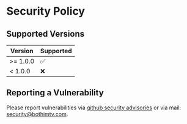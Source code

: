 # Security Policy

## Supported Versions

| Version | Supported          |
| ------- | ------------------ |
| >= 1.0.0   | :white_check_mark: |
| < 1.0.0   | :x:                |

## Reporting a Vulnerability

Please report vulnerabilities via [github security advisories](https://github.com/BothimTV/pterodactyl.ts/security) or via mail: security@bothimtv.com.  
